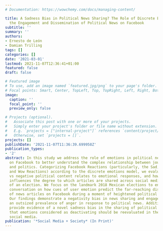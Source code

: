 ```yaml
---
# Documentation: https://wowchemy.com/docs/managing-content/

title: A Sadness Bias in Political News Sharing? The Role of Discrete Emotions in
  the Engagement and Dissemination of Political News on Facebook
subtitle: ''
summary: ''
authors:
- Ernesto de León
- Damian Trilling
tags: []
categories: []
date: '2021-03-01'
lastmod: 2021-11-07T12:36:41+01:00
featured: false
draft: false

# Featured image
# To use, add an image named `featured.jpg/png` to your page's folder.
# Focal points: Smart, Center, TopLeft, Top, TopRight, Left, Right, BottomLeft, Bottom, BottomRight.
image:
  caption: ''
  focal_point: ''
  preview_only: false

# Projects (optional).
#   Associate this post with one or more of your projects.
#   Simply enter your project's folder or file name without extension.
#   E.g. `projects = ["internal-project"]` references `content/project/deep-learning/index.md`.
#   Otherwise, set `projects = []`.
projects: []
publishDate: '2021-11-07T11:36:39.699958Z'
publication_types:
- '2'
abstract: In this study we address the role of emotions in political news sharing
  on Facebook to better understand the complex relationship between journalism, emotions,
  and politics. Categorizing Facebook Reactions (particularly, the Sad, Angry, Love,
  and Wow Reactions) according to the discrete emotions model, we evaluate how positive
  vs negative political content relates to emotional responses, and how this consequentially
  influences the degree to which articles are shared across social media in the context
  of an election. We focus on the landmark 2018 Mexican elections to enable a nuanced
  conversation on how cues of user emotion predict the far-reaching dissemination
  of news articles on Facebook during a moment of heightened political attention.
  Our findings demonstrate a negativity bias in news sharing and engagement, showing
  an outsized prevalence of anger in response to political news. Additionally, we
  provide evidence of a novel sadness bias in the sharing of political coverage, suggesting
  that emotions considered as deactivating should be reevaluated in the context of
  social media.
publication: '*Social Media + Society* (In Print)'
---
```

